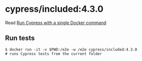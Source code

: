 <!--
WARNING: this file was autogenerated by generate-included-image.js using

    npm run add:included -- 4.3.0 cypress/browsers:node12.13.0-chrome80-ff74
-->

# cypress/included:4.3.0

Read [Run Cypress with a single Docker command][blog post url]

## Run tests

```shell
$ docker run -it -v $PWD:/e2e -w /e2e cypress/included:4.3.0
# runs Cypress tests from the current folder
```

[blog post url]: https://www.cypress.io/blog/2019/05/02/run-cypress-with-a-single-docker-command/
